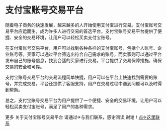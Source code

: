 # 支付宝账号交易平台

随着电子商务的快速发展，越来越多的人开始使用支付宝进行交易。支付宝账号交易平台应运而生，成为许多人进行交易的首选平台。支付宝账号交易平台提供了便捷、安全的交易环境，让用户可以轻松买卖支付宝账号。

在支付宝账号交易平台，用户可以找到各种各样的支付宝账号，包括个人账号、企业账号等。买家可以通过平台筛选出符合自己需求的账号，而卖家则可以通过平台发布自己的账号信息，找到合适的买家进行交易。平台提供了交易保障措施，确保交易的安全和可靠。

支付宝账号交易平台的交易流程简单快捷，用户可以在平台上快速找到需要的账号，并完成交易。平台还提供了客服支持，用户在交易过程中遇到问题可以及时得到帮助。

总之，支付宝账号交易平台为用户提供了一个便捷、安全的交易环境，让用户可以轻松买卖支付宝账号，满足了用户的各种需求。

更多 关于支付宝账号交易平台 请通过✈与我们联系，感谢阅读,谢谢！[点✈这里联系](https://bbs.k02.cc)